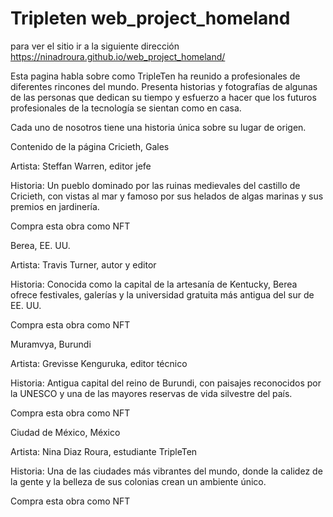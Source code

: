 # Tripleten web_project_homeland

para ver el sitio ir a la siguiente dirección
https://ninadroura.github.io/web_project_homeland/

Esta pagina habla sobre como TripleTen ha reunido a profesionales de diferentes rincones del mundo. Presenta historias y fotografías de algunas de las personas que dedican su tiempo y esfuerzo a hacer que los futuros profesionales de la tecnología se sientan como en casa.

Cada uno de nosotros tiene una historia única sobre su lugar de origen.

Contenido de la página
Cricieth, Gales

Artista: Steffan Warren, editor jefe

Historia: Un pueblo dominado por las ruinas medievales del castillo de Cricieth, con vistas al mar y famoso por sus helados de algas marinas y sus premios en jardinería.

Compra esta obra como NFT

Berea, EE. UU.

Artista: Travis Turner, autor y editor

Historia: Conocida como la capital de la artesanía de Kentucky, Berea ofrece festivales, galerías y la universidad gratuita más antigua del sur de EE. UU.

Compra esta obra como NFT

Muramvya, Burundi

Artista: Grevisse Kenguruka, editor técnico

Historia: Antigua capital del reino de Burundi, con paisajes reconocidos por la UNESCO y una de las mayores reservas de vida silvestre del país.

Compra esta obra como NFT

Ciudad de México, México

Artista: Nina Diaz Roura, estudiante TripleTen

Historia: Una de las ciudades más vibrantes del mundo, donde la calidez de la gente y la belleza de sus colonias crean un ambiente único.

Compra esta obra como NFT
